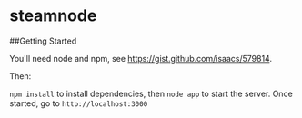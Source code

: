 steamnode
=========

##Getting Started

You'll need node and npm, see https://gist.github.com/isaacs/579814.

Then:

`npm install` to install dependencies, then `node app` to start the server.  Once started, go to `http://localhost:3000`
